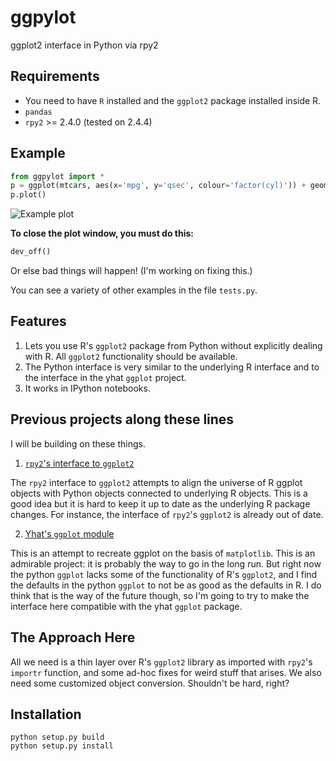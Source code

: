 ggpylot
=======

ggplot2 interface in Python via rpy2

Requirements
------------

* You need to have `R` installed and the `ggplot2` package installed inside R.
* `pandas`
* `rpy2` >= 2.4.0 (tested on 2.4.4)

Example
-------
```python
from ggpylot import *
p = ggplot(mtcars, aes(x='mpg', y='qsec', colour='factor(cyl)')) + geom_point()
p.plot()
```
![Example plot](http://web.mit.edu/futrell/www/example.svg)

**To close the plot window, you must do this:**
```python
dev_off()
```
Or else bad things will happen! (I'm working on fixing this.)

You can see a variety of other examples in the file ``tests.py``. 

Features
-----

1. Lets you use R's `ggplot2` package from Python without explicitly dealing with R. All ``ggplot2`` functionality should be available.
2. The Python interface is very similar to the underlying R interface and to the interface in the yhat `ggplot` project.
3. It works in IPython notebooks.


Previous projects along these lines
-----------------------------------

I will be building on these things.

1. [`rpy2`'s interface to `ggplot2`](http://rpy.sourceforge.net/rpy2.html)

The `rpy2` interface to `ggplot2` attempts to align the universe of R ggplot objects with Python objects connected to underlying R objects. This is a good idea but it is hard to keep it up to date as the underlying R package changes. For instance, the interface of `rpy2`'s `ggplot2` is already out of date. 

2. [Yhat's `ggplot` module](https://github.com/yhat/ggplot/)

This is an attempt to recreate ggplot on the basis of `matplotlib`. This is an
admirable project: it is probably the way to go in the long run. But right now the python `ggplot` lacks some of the functionality of R's `ggplot2`, and I find the defaults in the python `ggplot` to not be as good as the defaults in R. I do think that is the way of the future though, so I'm going to try to make the interface here compatible with the yhat `ggplot` package.


The Approach Here
-----------------

All we need is a thin layer over R's `ggplot2` library as imported with `rpy2`'s `importr` function, and some ad-hoc fixes for weird stuff that arises. We also need some customized object conversion. Shouldn't be hard, right?


Installation
------------
```
python setup.py build
python setup.py install
```

